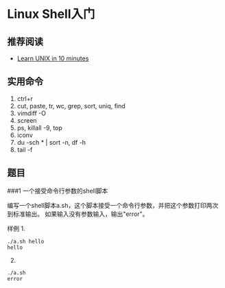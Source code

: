 Linux Shell入门
===============

推荐阅读
-------

* [Learn UNIX in 10 minutes](http://freeengineer.org/learnUNIXin10minutes.html)

实用命令
-------

1. ctrl+r
2. cut, paste, tr, wc, grep, sort, uniq, find
3. vimdiff -O
4. screen
5. ps, killall -9, top
6. iconv
7. du -sch * | sort -n, df -h
8. tail -f

题目
----

###1 一个接受命令行参数的shell脚本

编写一个shell脚本a.sh，这个脚本接受一个命令行参数，并把这个参数打印两次到标准输出。
如果输入没有参数输入，输出"error"。

样例
1.
```
./a.sh hello
hello
```

2.
```
./a.sh
error
```
